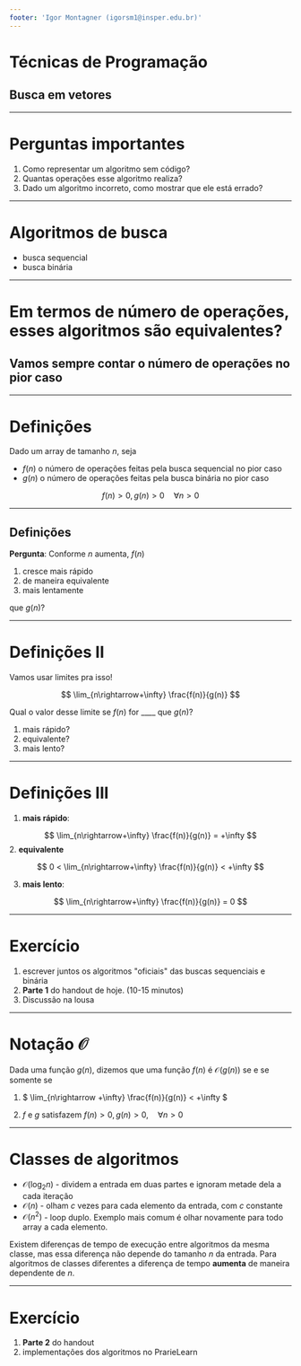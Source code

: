 ```yaml
---
footer: 'Igor Montagner (igorsm1@insper.edu.br)'
---
```


<!-- _class: front -->

# Técnicas de Programação

## Busca em vetores

------

# Perguntas importantes

1. Como representar um algoritmo sem código?
2. Quantas operações esse algoritmo realiza?
3. Dado um algoritmo incorreto, como mostrar que ele está errado?

---------

# Algoritmos de busca

- busca sequencial
- busca binária


---------

# Em termos de número de operações, esses algoritmos são equivalentes?

## Vamos sempre contar o número de operações **no pior caso**

---------

# Definições

Dado um array de tamanho $n$, seja 

- $f(n)$ o número de operações feitas pela busca sequencial no pior caso
- $g(n)$ o número de operações feitas pela busca binária no pior caso

$$
f(n) > 0, g(n) > 0 \quad \forall n > 0
$$

---------------------

## Definições

**Pergunta**: Conforme $n$ aumenta, $f(n)$ 

1. cresce mais rápido 
2. de maneira equivalente
3. mais lentamente

que $g(n)$?

-------------------

# Definições II

Vamos usar limites pra isso!

$$
\lim_{n\rightarrow+\infty} \frac{f(n)}{g(n)}
$$

Qual o valor desse limite se $f(n)$ for ____ que $g(n)$?

1. mais rápido?
2. equivalente?
3. mais lento?

------------------

# Definições III

1. **mais rápido**:

$$
\lim_{n\rightarrow+\infty} \frac{f(n)}{g(n)} = +\infty
$$
2. **equivalente**

$$
0 < \lim_{n\rightarrow+\infty} \frac{f(n)}{g(n)} < +\infty
$$

3. **mais lento**:

$$
\lim_{n\rightarrow+\infty} \frac{f(n)}{g(n)} = 0
$$

---------------

# Exercício 

1. escrever juntos os algoritmos "oficiais" das buscas sequenciais e binária
2. **Parte 1** do handout de hoje. (10-15 minutos)
3. Discussão na lousa

-------


# Notação $\mathcal{O}$

Dada uma função $g(n)$, dizemos que uma função $f(n)$ é $\mathcal{O}(g(n))$ se e se somente se

1. $
\lim_{n\rightarrow +\infty} \frac{f(n)}{g(n)} < +\infty
$

2. $f$ e $g$ satisfazem $f(n) > 0, g(n) > 0, \quad \forall n > 0$

----

# Classes de algoritmos

- $\mathcal{O}(\log_2 n)$ - dividem a entrada em duas partes e ignoram metade dela a cada iteração
- $\mathcal{O}(n)$ - olham $c$ vezes para cada elemento da entrada, com $c$ constante
- $\mathcal{O}(n^2)$ - loop duplo. Exemplo mais comum é olhar novamente para todo array a cada elemento.

Existem diferenças de tempo de execução entre algoritmos da mesma classe, mas essa diferença não depende do tamanho $n$ da entrada. Para algoritmos de classes diferentes a diferença de tempo **aumenta** de maneira dependente de $n$.

-----------------

# Exercício

1. **Parte 2** do handout
2. implementações dos algoritmos no PrarieLearn
